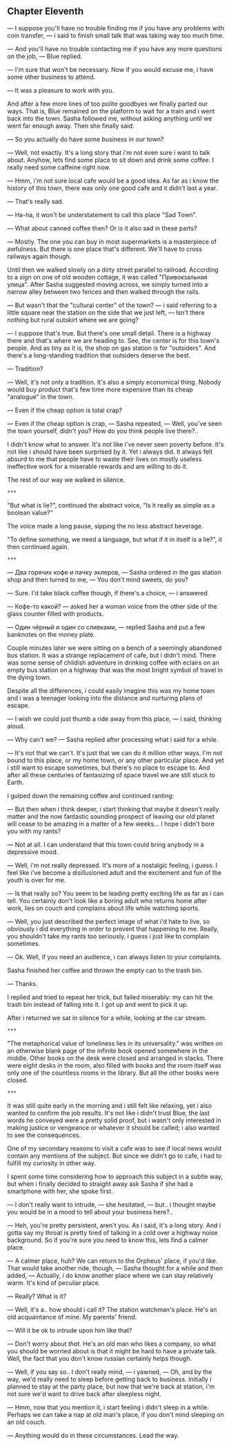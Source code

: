 Chapter Eleventh
----------------

— I suppose you'll have no trouble finding me if you have any problems with coin
transfer, — i said to finish small talk that was taking way too much time.

— And you'll have no trouble contacting me if you have any more questions on the
job, — Blue replied.

— I'm sure that won't be necessary. Now if you would excuse me, i have some
other business to attend.

— It was a pleasure to work with you.

And after a few more lines of too polite goodbyes we finally parted our ways.
That is, Blue remained on the platform to wait for a train and i went back into
the town. Sasha followed me, without asking anything until we went far enough
away. Then she finally said:

— So you actually do have some business in our town?

— Well, not exactly. It's a long story that i'm not even sure i want to talk
about. Anyhow, lets find some place to sit down and drink some coffee. I really
need some caffeine right now.

— Hmm, i'm not sure local cafe would be a good idea. As far as i know the
history of this town, there was only one good cafe and it didn't last a year.

— That's really sad.

— Ha-ha, it won't be understatement to call this place "Sad Town".

— What about canned coffee then? Or is it also sad in these parts?

— Mostly. The one you can buy in most supermarkets is a masterpiece of
awfulness. But there is one place that's different. We'll have to cross railways
again though.

Until then we walked slowly on a dirty street parallel to railroad. According to
a sign on one of old wooden cottage, it was called "Привокзальная улица". After
Sasha suggested moving across, we simply turned into a narrow alley between two
fences and then walked through the rails.

— But wasn't that the "cultural center" of the town? — i said referring to a
little square near the station on the side that we just left, — Isn't there
nothing but rural outskirt where we are going?

— I suppose that's true. But there's one small detail. There is a highway there
and that's where we are heading to. See, the center is for this town's people.
And as tiny as it is, the shop on gas station is for "outsiders". And there's a
long-standing tradition that outsiders deserve the best.

— Tradition?

— Well, it's not only a tradition. It's also a simply economical thing. Nobody
would buy product that's few time more expensive than its cheap "analogue" in
the town.

— Even if the cheap option is total crap?

— Even if the cheap option is crap, — Sasha repeated, — Well, you've seen the
town yourself, didn't you? How do you think people live there?..

I didn't know what to answer. It's not like i've never seen poverty before. It's
not like i should have been surprised by it. Yet i always did. It always felt
absurd to me that people have to waste their lives on mostly useless ineffective
work for a miserable rewards and are willing to do it.

The rest of our way we walked in silence.

    ***

"But what is lie?", continued the abstract voice, "Is it really as simple as a
boolean value?"

The voice made a long pause, sipping the no less abstract beverage.

"To define something, we need a language, but what if it in itself is a lie?",
it then continued again.

    ***

— Два горячих кофе и пачку эклеров, — Sasha ordered in the gas station shop and
then turned to me, — You don't mind sweets, do you?

— Sure. I'd take black coffee though, if there's a choice, — i answered

— Кофе-то какой? — asked her a woman voice from the other side of the glass
counter filled with products.

— Один чёрный и один со сливками, — replied Sasha and put a few banknotes on the
money plate.

Couple minutes later we were sitting on a bench of a seemingly abandoned bus
station. It was a strange replacement of cafe, but i didn't mind. There was some
sense of childish adventure in drinking coffee with eclairs on an empty bus
station on a highway that was the most bright symbol of travel in the dying
town.

Despite all the differences, i could easily imagine this was my home town and i
was a teenager looking into the distance and nurturing plans of escape.

— I wish we could just thumb a ride away from this place, — i said, thinking
aloud.

— Why can't we? — Sasha replied after processing what i said for a while.

— It's not that we can't. It's just that we can do it million other ways. I'm
not bound to this place, or my home town, or any other particular place. And yet
i still want to escape sometimes, but there's no place to escape to. And after
all these centuries of fantasizing of space travel we are still stuck to Earth.

I gulped down the remaining coffee and continued ranting:

— But then when i think deeper, i start thinking that maybe it doesn't really
matter and the now fantastic sounding prospect of leaving our old planet will
cease to be amazing in a matter of a few weeks... I hope i didn't bore you with
my rants?

— Not at all. I can understand that this town could bring anybody in a
depressive mood.

— Well, i'm not really depressed. It's more of a nostalgic feeling, i guess. I
feel like i've become a disillusioned adult and the excitement and fun of the
youth is over for me.

— Is that really so? You seem to be leading pretty exciting life as far as i can
tell. You certainly don't look like a boring adult who returns home after work,
lies on couch and complains about life while watching sports.

— Well, you just described the perfect image of what i'd hate to live, so
obviously i did everything in order to prevent that happening to me. Really, you
shouldn't take my rants too seriously, i guess i just like to complain
sometimes.

— Ok. Well, if you need an audience, i can always listen to your complaints.

Sasha finished her coffee and thrown the empty can to the trash bin.

— Thanks.

I replied and tried to repeat her trick, but failed miserably: my can hit the
trash bin instead of falling into it. I got up and went to pick it up.

After i returned we sat in silence for a while, looking at the car stream.

    ***

"The metaphorical value of loneliness lies in its universality." was written on
an otherwise blank page of the infinite book opened somewhere in the middle.
Other books on the desk were closed and arranged in stacks. There were eight
desks in the room, also filled with books and the room itself was only one of
the countless rooms in the library. But all the other books were closed.

    ***

It was still quite early in the morning and i still felt like relaxing, yet i
also wanted to confirm the job results. It's not like i didn't trust Blue, the
last words he conveyed were a pretty solid proof, but i wasn't only interested
in making justice or vengeance or whatever it should be called; i also wanted to
see the consequences.

One of my secondary reasons to visit a cafe was to see if local news would
contain any mentions of the subject. But since we didn't go to cafe, i had to
fulfill my curiosity in other way.

I spent some time considering how to approach this subject in a subtle way, but
when i finally decided to straight away ask Sasha if she had a smartphone with
her, she spoke first.

— I don't really want to intrude, — she hesitated, — but.. i thought maybe you
would be in a mood to tell about your business here?..

— Heh, you're pretty persistent, aren't you. As i said, it's a long story. And i
gotta say my throat is pretty tired of talking in a cold over a highway noise
background. So if you're sure you need to know this, lets find a calmer place.

— A calmer place, huh? We can return to the Orpheus' place, if you'd like. That
would take another ride, though, — Sasha thought for a while and then added, —
Actually, i do know another place where we can stay relatively warm. It's kind
of peculiar place.

— Really? What is it?

— Well, it's a.. how should i call it? The station watchman's place. He's an old
acquaintance of mine. My parents' friend.

— Will it be ok to intrude upon him like that?

— Don't worry about *that*. He's an old man who likes a company, so what you
should be worried about is that it might be hard to have a private talk. Well,
the fact that you don't know russian certainly helps though.

— Well, if you say so.. I don't really mind, — i yawned, — Oh, and by the way,
we'd really need to sleep before getting back to business. Initially i planned
to stay at the party place, but now that we're back at station, i'm not sure
we'd want to drive back after sleepless night.

— Hmm, now that you mention it, i start feeling i didn't sleep in a while.
Perhaps we can take a nap at old man's place, if you don't mind sleeping on an
old couch.

— Anything would do in these circumstances. Lead the way.
